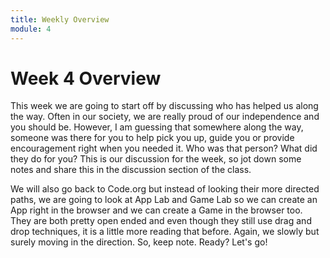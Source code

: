 ```yaml
---
title: Weekly Overview
module: 4
---
```


# Week 4 Overview


This week we are going to start off by discussing who has helped us along the way.  Often in our society, we are really proud of our independence and you should be. However, I am guessing that somewhere along the way, someone was there for you to help pick you up, guide you or provide encouragement right when you needed it.  Who was that person?  What did they do for you?  This is our discussion for the week, so jot down some notes and share this in the discussion section of the class.

We will also go back to Code.org but instead of looking their more directed paths, we are going to look at App Lab and Game Lab so we can create an App right in the browser and we can create a Game in the browser too.  They are both pretty open ended and even though they still use drag and drop techniques, it is a little more reading that before.  Again, we slowly but surely moving in the direction.  So, keep note.  Ready?  Let's go!